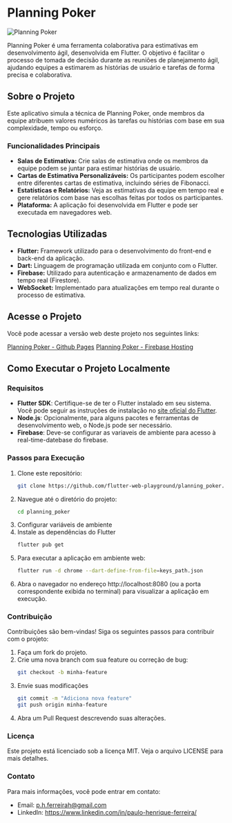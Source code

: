 # Planning Poker

![Planning Poker](https://github.com/phferreira/assets/blob/master/images/planning_poker_table.png)

Planning Poker é uma ferramenta colaborativa para estimativas em desenvolvimento ágil, desenvolvida em Flutter. O objetivo é facilitar o processo de tomada de decisão durante as reuniões de planejamento ágil, ajudando equipes a estimarem as histórias de usuário e tarefas de forma precisa e colaborativa.

## Sobre o Projeto

Este aplicativo simula a técnica de Planning Poker, onde membros da equipe atribuem valores numéricos às tarefas ou histórias com base em sua complexidade, tempo ou esforço. 

### Funcionalidades Principais

- **Salas de Estimativa:** Crie salas de estimativa onde os membros da equipe podem se juntar para estimar histórias de usuário.
- **Cartas de Estimativa Personalizáveis:** Os participantes podem escolher entre diferentes cartas de estimativa, incluindo séries de Fibonacci.
- **Estatísticas e Relatórios:** Veja as estimativas da equipe em tempo real e gere relatórios com base nas escolhas feitas por todos os participantes.
- **Plataforma:** A aplicação foi desenvolvida em Flutter e pode ser executada em navegadores web.

## Tecnologias Utilizadas

- **Flutter:** Framework utilizado para o desenvolvimento do front-end e back-end da aplicação.
- **Dart:** Linguagem de programação utilizada em conjunto com o Flutter.
- **Firebase:** Utilizado para autenticação e armazenamento de dados em tempo real (Firestore).
- **WebSocket:** Implementado para atualizações em tempo real durante o processo de estimativa.

## Acesse o Projeto

Você pode acessar a versão web deste projeto nos seguintes links:

[Planning Poker - Github Pages](https://flutter-web-playground.github.io/planning_poker/)
[Planning Poker - Firebase Hosting](https://planning-poker-6aaa3.web.app/)

## Como Executar o Projeto Localmente

### Requisitos

- **Flutter SDK**: Certifique-se de ter o Flutter instalado em seu sistema. Você pode seguir as instruções de instalação no [site oficial do Flutter](https://flutter.dev/docs/get-started/install).
- **Node.js**: Opcionalmente, para alguns pacotes e ferramentas de desenvolvimento web, o Node.js pode ser necessário.
- **Firebase**: Deve-se configurar as variaveis de ambiente para acesso à real-time-datebase do firebase.

### Passos para Execução

1. Clone este repositório:
   ```bash
   git clone https://github.com/flutter-web-playground/planning_poker.git
2. Navegue até o diretório do projeto:
   ```bash
   cd planning_poker
4. Configurar variáveis de ambiente
6. Instale as dependências do Flutter
   ```bash
   flutter pub get
7. Para executar a aplicação em ambiente web:
   ```bash
   flutter run -d chrome --dart-define-from-file=keys_path.json  
8. Abra o navegador no endereço http://localhost:8080 (ou a porta correspondente exibida no terminal) para visualizar a aplicação em execução.

### Contribuição
Contribuições são bem-vindas! Siga os seguintes passos para contribuir com o projeto:

1. Faça um fork do projeto.
2. Crie uma nova branch com sua feature ou correção de bug:
   ```bash
   git checkout -b minha-feature
3. Envie suas modificações
   ```bash
   git commit -m "Adiciona nova feature"
   git push origin minha-feature
5. Abra um Pull Request descrevendo suas alterações.

### Licença
Este projeto está licenciado sob a licença MIT. Veja o arquivo LICENSE para mais detalhes.

### Contato
Para mais informações, você pode entrar em contato:

- Email: p.h.ferreirah@gmail.com
- LinkedIn: https://www.linkedin.com/in/paulo-henrique-ferreira/
